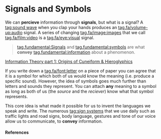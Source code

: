 # Signals and Symbols

We can **percieve** information through **signals**, but what is a signal?
A
[tag:sound wave](https://en.wikipedia.org/wiki/Sound)
when you clap your hands produces an
[tag.fa/volume-up:audio](https://en.wikipedia.org/wiki/Audio_signal)
signal.
A series of changing
[tag.fa/image:images](https://en.wikipedia.org/wiki/Image)
that we call
[tag.fa/film:video](https://en.wikipedia.org/wiki/Video)
is a
[tag.fa/eye:visual](https://en.wikipedia.org/wiki/Visual_perception)
signal.

> [tag.fundamental:Signals](https://en.wikipedia.org/wiki/Signal)
> and
> [tag.fundamental:symbols](https://en.wikipedia.org/wiki/Symbol)
> are what **convey**
> [tag.fundamental:information](https://en.wikipedia.org/wiki/Information)
> about a phenomenon.

[Information Theory part 1: Origins of Cuneiform & Hieroglyphics](youtube://69-YUSazuic)

If you write down a
[tag.fa/font:letter](https://en.wikipedia.org/wiki/Letter_(alphabet))
on a piece of paper you can agree that it is a symbol for which both of us would
know the meaning (i.e. produce a specific sound). However, the idea of symbols
goes much further than letters and sounds they represent. You can attach **any**
meaning to a symbol as long as both of us (the *source* and the *reciever*) know
what that symbol represents.

This core idea is what made it possible for us to invent the languages we speak
and write. The numerous
[tag:sign systems](https://en.wikipedia.org/wiki/Sign_system)
that we use daily such as traffic lights and road signs, body language, gestures
and tone of our voice allow us to communicate, to **convey** information.

#### References

[^Video 1]: Art of the Problem. Information Theory part 1: Origins of Cuneiform & Hieroglyphics
[tag.image/youtube:Open Playlist](https://www.youtube.com/playlist?list=PLbg3ZX2pWlgKDVFNwn9B63UhYJVIerzHL)
